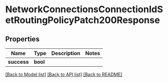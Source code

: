 # NetworkConnectionsConnectionIdSetRoutingPolicyPatch200Response

## Properties

Name | Type | Description | Notes
------------ | ------------- | ------------- | -------------
**success** | **bool** |  | 

[[Back to Model list]](../README.md#documentation-for-models) [[Back to API list]](../README.md#documentation-for-api-endpoints) [[Back to README]](../README.md)



